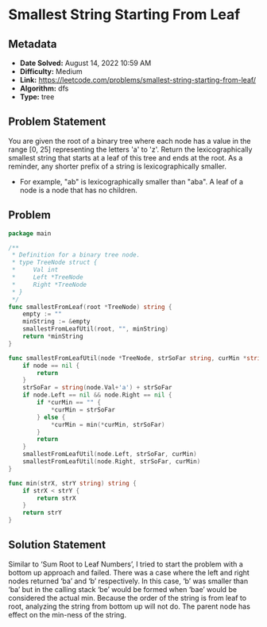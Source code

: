 # Smallest String Starting From Leaf

## Metadata

- **Date Solved:** August 14, 2022 10:59 AM
- **Difficulty:** Medium
- **Link:** https://leetcode.com/problems/smallest-string-starting-from-leaf/
- **Algorithm:** dfs
- **Type:** tree

## Problem Statement

You are given the root of a binary tree where each node has a value in the range [0, 25] representing the letters 'a' to 'z'.
Return the lexicographically smallest string that starts at a leaf of this tree and ends at the root.
As a reminder, any shorter prefix of a string is lexicographically smaller.
- For example, "ab" is lexicographically smaller than "aba".
A leaf of a node is a node that has no children.

## Problem


```go
package main

/**
 * Definition for a binary tree node.
 * type TreeNode struct {
 *     Val int
 *     Left *TreeNode
 *     Right *TreeNode
 * }
 */
func smallestFromLeaf(root *TreeNode) string {
	empty := ""
	minString := &empty
	smallestFromLeafUtil(root, "", minString)
	return *minString
}

func smallestFromLeafUtil(node *TreeNode, strSoFar string, curMin *string) {
	if node == nil {
		return
	}
	strSoFar = string(node.Val+'a') + strSoFar
	if node.Left == nil && node.Right == nil {
		if *curMin == "" {
			*curMin = strSoFar
		} else {
			*curMin = min(*curMin, strSoFar)
		}
		return
	}
	smallestFromLeafUtil(node.Left, strSoFar, curMin)
	smallestFromLeafUtil(node.Right, strSoFar, curMin)
}

func min(strX, strY string) string {
	if strX < strY {
		return strX
	}
	return strY
}
```

## Solution Statement


Similar to ‘Sum Root to Leaf Numbers’, I tried to start the problem with a bottom up approach and failed. There was a case where the left and right nodes returned ‘ba’ and ‘b’ respectively. In this case, ‘b’ was smaller than ‘ba’ but in the calling stack ‘be’ would be formed when ‘bae’ would be considered the actual min. Because the order of the string is from leaf to root, analyzing the string from bottom up will not do. The parent node has effect on the min-ness of the string.
